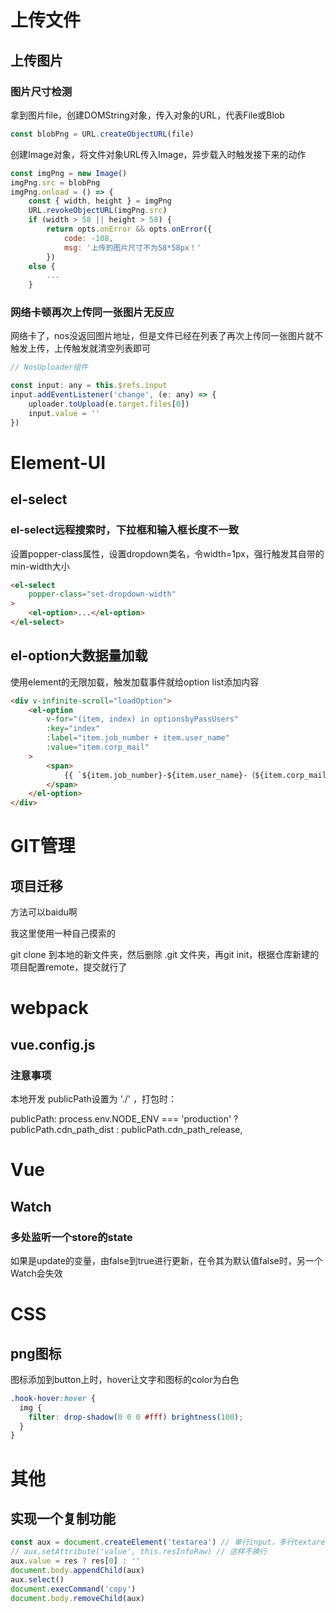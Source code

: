 # 上传文件

## 上传图片

### 图片尺寸检测

拿到图片file，创建DOMString对象，传入对象的URL，代表File或Blob

```javascript
const blobPng = URL.createObjectURL(file)
```

创建Image对象，将文件对象URL传入Image，异步载入时触发接下来的动作

```javascript
const imgPng = new Image()
imgPng.src = blobPng
imgPng.onload = () => {
    const { width, height } = imgPng
    URL.revokeObjectURL(imgPng.src)
    if (width > 58 || height > 58) {
        return opts.onError && opts.onError({
            code: -108,
            msg: '上传的图片尺寸不为58*58px！'
        })
    else {
        ...
    }
```

### 网络卡顿再次上传同一张图片无反应

网络卡了，nos没返回图片地址，但是文件已经在列表了再次上传同一张图片就不触发上传，上传触发就清空列表即可

```javascript
// NosUploader组件

const input: any = this.$refs.input
input.addEventListener('change', (e: any) => {
    uploader.toUpload(e.target.files[0])
    input.value = ''
})
```



# Element-UI

## el-select

### el-select远程搜索时，下拉框和输入框长度不一致

设置popper-class属性，设置dropdown类名，令width=1px，强行触发其自带的min-width大小

```html
<el-select
    popper-class="set-dropdown-width"
>
    <el-option>...</el-option>
</el-select>
```

## el-option大数据量加载

使用element的无限加载，触发加载事件就给option list添加内容

```html
<div v-infinite-scroll="loadOption">
    <el-option
        v-for="(item, index) in optionsbyPassUsers"
        :key="index"
        :label="item.job_number + item.user_name"
        :value="item.corp_mail"
    >
        <span>
            {{ `${item.job_number}-${item.user_name}-（${item.corp_mail.split('@')[0]}）` }}
        </span>
	</el-option>
</div>
```



# GIT管理

## 项目迁移

方法可以baidu啊

我这里使用一种自己摸索的

git clone 到本地的新文件夹，然后删除 .git 文件夹，再git init，根据仓库新建的项目配置remote，提交就行了

# webpack

## vue.config.js

### 注意事项

本地开发 publicPath设置为 './'  ，打包时：

publicPath: process.env.NODE_ENV === 'production' ? publicPath.cdn_path_dist : publicPath.cdn_path_release,

# Vue

## Watch

### 多处监听一个store的state

如果是update的变量，由false到true进行更新，在令其为默认值false时，另一个Watch会失效



# CSS

## png图标

图标添加到button上时，hover让文字和图标的color为白色

```css
.hook-hover:hover {
  img {
    filter: drop-shadow(0 0 0 #fff) brightness(100);
  }
}
```

# 其他

## 实现一个复制功能

```js
const aux = document.createElement('textarea') // 单行input，多行textarea
// aux.setAttribute('value', this.resInfoRaw) // 这样不换行
aux.value = res ? res[0] : ''
document.body.appendChild(aux)
aux.select()
document.execCommand('copy')
document.body.removeChild(aux)
```

